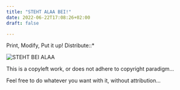```yaml
---
title: "STEHT ALAA BEI!"
date: 2022-06-22T17:08:26+02:00
draft: false

---
```


Print, Modify, Put it up!
Distribute::*

![STEHT BEI ALAA](/STEHT_ALAA_BEI.jpg)

This is a copyleft work, or does not adhere to copyright paradigm...

Feel free to do whatever you want with it, without attribution...
